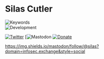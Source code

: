 # Silas Cutler


![Keywords](https://img.shields.io/badge/Keywords-malware%2C%20reverse%20engineering%2C%20hacking-lightgrey)  
![Development](https://img.shields.io/badge/Development-Python%2C%20C%2C%20Go%2C%20Perl-blue)

[![Twitter](https://img.shields.io/twitter/follow/silascutler?style=social)](https://twitter.com/silascutler)
[![Mastodon](https://img.shields.io/mastodon/follow/108235418947265308?domain=https%3A%2F%2Finfosec.exchange&style=social)
[![Donate](https://img.shields.io/badge/Donate-PayPal-green.svg)](https://www.paypal.com/paypalme/silascutler)  

https://img.shields.io/mastodon/follow/@silas?domain=infosec.exchange&style=social


